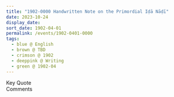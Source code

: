 ```yaml
---
title: "1902-0000 Handwritten Note on the Primordial Iḍā Nāḍī"
date: 2023-10-24
display_date: 
sort_date: 1902-04-01
permalink: /events/1902-0401-0000
tags:
  - blue @ English
  - brown @ TBD
  - crimson @ 1902
  - deeppink @ Writing
  - green @ 1902-04
---
```


<wave-list>
  <list-title color="green" width="75">Key Quote</list-title>
  <list-item color="BlanchedAlmond"  width="200"></list-item>
  <list-item color="Lavender"></list-item>
  <list-item color="BlanchedAlmond"></list-item>
</wave-list>

<br>

<wave-list>
  <list-title color="green" width="75">Comments</list-title>
  <list-item color="BlanchedAlmond"  width="200"></list-item>
  <list-item color="Lavender"></list-item>
  <list-item color="BlanchedAlmond"></list-item>
</wave-list>